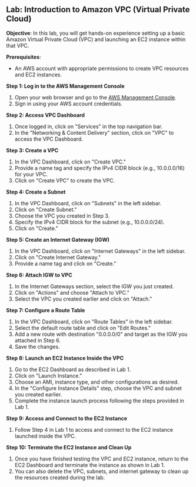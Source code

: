 ## Lab: Introduction to Amazon VPC (Virtual Private Cloud)

**Objective**: In this lab, you will get hands-on experience setting up a basic Amazon Virtual Private Cloud (VPC) and launching an EC2 instance within that VPC.

**Prerequisites**:
- An AWS account with appropriate permissions to create VPC resources and EC2 instances.

**Step 1: Log in to the AWS Management Console**
1. Open your web browser and go to the [AWS Management Console](https://console.aws.amazon.com/).
2. Sign in using your AWS account credentials.

**Step 2: Access VPC Dashboard**
1. Once logged in, click on "Services" in the top navigation bar.
2. In the "Networking & Content Delivery" section, click on "VPC" to access the VPC Dashboard.

**Step 3: Create a VPC**
1. In the VPC Dashboard, click on "Create VPC."
2. Provide a name tag and specify the IPv4 CIDR block (e.g., 10.0.0.0/16) for your VPC.
3. Click on "Create VPC" to create the VPC.

**Step 4: Create a Subnet**
1. In the VPC Dashboard, click on "Subnets" in the left sidebar.
2. Click on "Create Subnet."
3. Choose the VPC you created in Step 3.
4. Specify the IPv4 CIDR block for the subnet (e.g., 10.0.0.0/24).
5. Click on "Create."

**Step 5: Create an Internet Gateway (IGW)**
1. In the VPC Dashboard, click on "Internet Gateways" in the left sidebar.
2. Click on "Create Internet Gateway."
3. Provide a name tag and click on "Create."

**Step 6: Attach IGW to VPC**
1. In the Internet Gateways section, select the IGW you just created.
2. Click on "Actions" and choose "Attach to VPC."
3. Select the VPC you created earlier and click on "Attach."

**Step 7: Configure a Route Table**
1. In the VPC Dashboard, click on "Route Tables" in the left sidebar.
2. Select the default route table and click on "Edit Routes."
3. Add a new route with destination "0.0.0.0/0" and target as the IGW you attached in Step 6.
4. Save the changes.

**Step 8: Launch an EC2 Instance Inside the VPC**
1. Go to the EC2 Dashboard as described in Lab 1.
2. Click on "Launch Instance."
3. Choose an AMI, instance type, and other configurations as desired.
4. In the "Configure Instance Details" step, choose the VPC and subnet you created earlier.
5. Complete the instance launch process following the steps provided in Lab 1.

**Step 9: Access and Connect to the EC2 Instance**
1. Follow Step 4 in Lab 1 to access and connect to the EC2 instance launched inside the VPC.

**Step 10: Terminate the EC2 Instance and Clean Up**
1. Once you have finished testing the VPC and EC2 instance, return to the EC2 Dashboard and terminate the instance as shown in Lab 1.
2. You can also delete the VPC, subnets, and internet gateway to clean up the resources created during the lab.